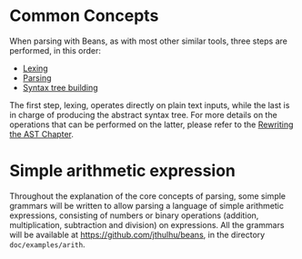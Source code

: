 # Common Concepts

When parsing with Beans, as with most other similar tools, three steps
are performed, in this order:
 * [Lexing](lexer.md)
 * [Parsing](parser.md)
 * [Syntax tree building](ast.md)
 
The first step, lexing, operates directly on plain text inputs, while
the last is in charge of producing the abstract syntax tree. For more
details on the operations that can be performed on the latter, please
refer to the [Rewriting the AST Chapter](ast/README.md).

# Simple arithmetic expression

Throughout the explanation of the core concepts of parsing, some
simple grammars will be written to allow parsing a language of simple
arithmetic expressions, consisting of numbers or binary operations
(addition, multiplication, subtraction and division) on
expressions. All the grammars will be available at
https://github.com/jthulhu/beans, in the directory
`doc/examples/arith`.
